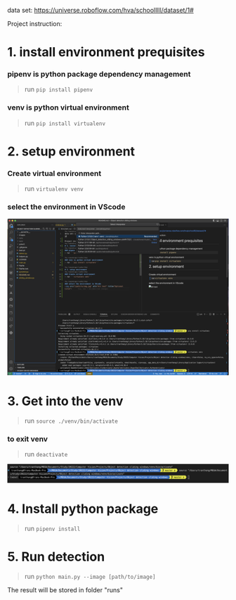 data set: https://universe.roboflow.com/hva/schoolllll/dataset/1#

Project instruction:
# 1. install environment prequisites
### pipenv is python package dependency management
> run ```pip install pipenv```

### venv is python virtual environment
> run ```pip install virtualenv```

# 2. setup environment
### Create virtual environment
> run ```virtualenv venv```

### select the environment in VScode
<img src="./readme images/VScodeSetup.png" alt="Alt text" title="Setup VScode to use venv interpreter">

# 3. Get into the venv
> run ```source ./venv/bin/activate```

### to exit venv
> run ```deactivate```

<img src="./readme images/Successful.png" alt="Alt text" title="Successful get into the venv">

# 4. Install python package
> run ```pipenv install```

# 5. Run detection
> run ```python main.py --image [path/to/image]```

The result will be stored in folder "runs"